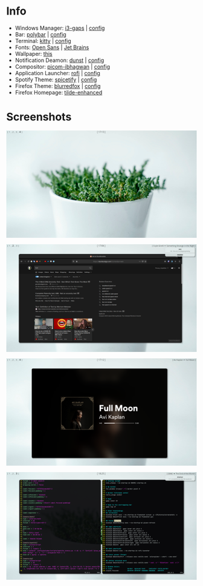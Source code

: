 # Info
- Windows Manager: [i3-gaps](https://github.com/Airblader/i3) | [config](.config/i3/config)
- Bar: [polybar](https://github.com/polybar/polybar) | [config](.config/polybar/config)
- Terminal: [kitty](https://sw.kovidgoyal.net/kitty/) | [config](.config/kitty/kitty.conf)
- Fonts: [Open Sans](https://fonts.google.com/specimen/Open+Sans) | [Jet Brains](https://www.jetbrains.com/lp/mono/)
- Wallpaper: [this](Pictures/wallpapers/wallhaven-kw783d-1920x1080.png)
- Notification Deamon: [dunst](https://github.com/dunst-project/dunst) | [config](.config/dunst/dunstrc)
- Compositor: [picom-ibhagwan](https://github.com/ibhagwan/picom) | [config](.config/picom/picom.conf)
- Application Launcher: [rofi](https://github.com/davatorium/rofi) | [config](.config/rofi/style.rasi)
- Spotify Theme: [spicetify](https://github.com/khanhas/Spicetify) | [config](.config/spicetify/config-xpui.ini)
- Firefox Theme: [blurredfox](https://github.com/manilarome/blurredfox) | [config](.mozilla/firefox/24dd72wj.default-esr/chrome/colors/solid.css)
- Firefox Homepage: [tilde-enhanced](https://github.com/Ozencb/tilde-enhanced)

# Screenshots
![Desktop](Pictures/screenshots/desktop.png)

![Firefox](Pictures/screenshots/firefox.png)

![Spotify](Pictures/screenshots/spotify.png)

![Terminal](Pictures/screenshots/terminal.png)
